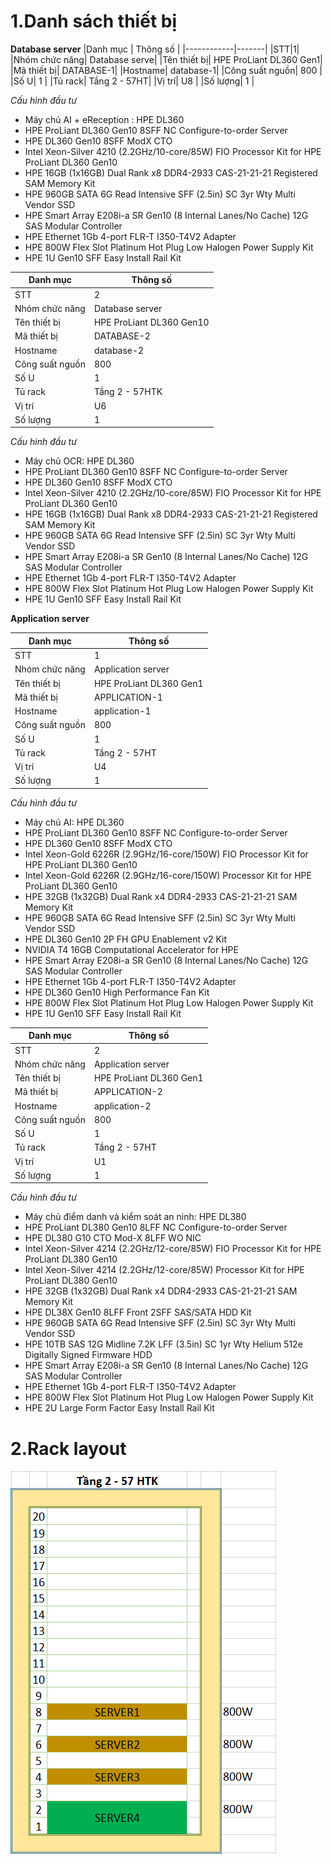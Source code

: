 # 1.Danh sách thiết bị 

**Database server**
|Danh mục | Thông số |
|------------|-------|
|STT|1|
|Nhóm chức năng|  Database serve|
|Tên thiết bị|  HPE ProLiant DL360 Gen1|
|Mã thiết bị|  DATABASE-1|
|Hostname| database-1|
|Công suất nguồn|  800 |
|Số U| 1 | 
|Tủ rack|  Tầng 2 - 57HT|
|Vị trí|  U8 |
|Số lượng| 1 |

*Cấu hình đầu tư*
- Máy chủ AI + eReception : HPE DL360 
- HPE ProLiant DL360 Gen10 8SFF NC Configure-to-order Server
- HPE DL360 Gen10 8SFF ModX CTO
- Intel Xeon-Silver 4210 (2.2GHz/10-core/85W) FIO Processor Kit for HPE ProLiant DL360 Gen10
- HPE 16GB (1x16GB) Dual Rank x8 DDR4-2933 CAS-21-21-21 Registered SAM Memory Kit
- HPE 960GB SATA 6G Read Intensive SFF (2.5in) SC 3yr Wty Multi Vendor SSD
- HPE Smart Array E208i-a SR Gen10 (8 Internal Lanes/No Cache) 12G SAS Modular Controller
- HPE Ethernet 1Gb 4-port FLR-T I350-T4V2 Adapter
- HPE 800W Flex Slot Platinum Hot Plug Low Halogen Power Supply Kit
- HPE 1U Gen10 SFF Easy Install Rail Kit

|Danh mục | Thông số |
|------------|-------|
|STT | 2|
|Nhóm chức năng | Database server|
|Tên thiết bị | HPE ProLiant DL360 Gen10|
|Mã thiết bị | DATABASE-2|
|Hostname |database-2|
|Công suất nguồn | 800|
|Số U | 1|
|Tủ rack | Tầng 2 - 57HTK|
|Vị trí | U6|
|Số lượng |1|

*Cấu hình đầu tư*
- Máy chủ OCR: HPE DL360
- HPE ProLiant DL360 Gen10 8SFF NC Configure-to-order Server
- HPE DL360 Gen10 8SFF ModX CTO
- Intel Xeon-Silver 4210 (2.2GHz/10-core/85W) FIO Processor Kit for HPE ProLiant DL360 Gen10
- HPE 16GB (1x16GB) Dual Rank x8 DDR4-2933 CAS-21-21-21 Registered SAM Memory Kit
- HPE 960GB SATA 6G Read Intensive SFF (2.5in) SC 3yr Wty Multi Vendor SSD
- HPE Smart Array E208i-a SR Gen10 (8 Internal Lanes/No Cache) 12G SAS Modular Controller
- HPE Ethernet 1Gb 4-port FLR-T I350-T4V2 Adapter
- HPE 800W Flex Slot Platinum Hot Plug Low Halogen Power Supply Kit
- HPE 1U Gen10 SFF Easy Install Rail Kit

**Application server**

|Danh mục | Thông số |
|------------|-------|
|STT|1|
|Nhóm chức năng|  Application server|
|Tên thiết bị|  HPE ProLiant DL360 Gen1|
|Mã thiết bị|  APPLICATION-1|
|Hostname| application-1|
|Công suất nguồn|  800 |
|Số U| 1 | 
|Tủ rack|  Tầng 2 - 57HT|
|Vị trí|  U4|
|Số lượng| 1 |

*Cấu hình đầu tư*
- Máy chủ AI: HPE DL360
- HPE ProLiant DL360 Gen10 8SFF NC Configure-to-order Server
- HPE DL360 Gen10 8SFF ModX CTO
- Intel Xeon-Gold 6226R (2.9GHz/16-core/150W) FIO Processor Kit for HPE ProLiant DL360 Gen10
- Intel Xeon-Gold 6226R (2.9GHz/16-core/150W) Processor Kit for HPE ProLiant DL360 Gen10
- HPE 32GB (1x32GB) Dual Rank x4 DDR4-2933 CAS-21-21-21 SAM Memory Kit
- HPE 960GB SATA 6G Read Intensive SFF (2.5in) SC 3yr Wty Multi Vendor SSD
- HPE DL360 Gen10 2P FH GPU Enablement v2 Kit
- NVIDIA T4 16GB Computational Accelerator for HPE
- HPE Smart Array E208i-a SR Gen10 (8 Internal Lanes/No Cache) 12G SAS Modular Controller
- HPE Ethernet 1Gb 4-port FLR-T I350-T4V2 Adapter
- HPE DL360 Gen10 High Performance Fan Kit
- HPE 800W Flex Slot Platinum Hot Plug Low Halogen Power Supply Kit
- HPE 1U Gen10 SFF Easy Install Rail Kit


|Danh mục | Thông số |
|------------|-------|
|STT|2|
|Nhóm chức năng|  Application server|
|Tên thiết bị|  HPE ProLiant DL360 Gen1|
|Mã thiết bị|  APPLICATION-2|
|Hostname| application-2|
|Công suất nguồn|  800 |
|Số U| 1 | 
|Tủ rack|  Tầng 2 - 57HT|
|Vị trí|  U1|
|Số lượng| 1 |

*Cấu hình đầu tư*
- Máy chủ điểm danh và kiểm soát an ninh: HPE DL380
- HPE ProLiant DL380 Gen10 8LFF NC Configure-to-order Server
- HPE DL380 G10 CTO Mod-X 8LFF WO NIC
- Intel Xeon-Silver 4214 (2.2GHz/12-core/85W) FIO Processor Kit for HPE ProLiant DL380 Gen10
- Intel Xeon-Silver 4214 (2.2GHz/12-core/85W) Processor Kit for HPE ProLiant DL380 Gen10
- HPE 32GB (1x32GB) Dual Rank x4 DDR4-2933 CAS-21-21-21 SAM Memory Kit
- HPE DL38X Gen10 8LFF Front 2SFF SAS/SATA HDD Kit
- HPE 960GB SATA 6G Read Intensive SFF (2.5in) SC 3yr Wty Multi Vendor SSD
- HPE 10TB SAS 12G Midline 7.2K LFF (3.5in) SC 1yr Wty Helium 512e Digitally Signed Firmware HDD
- HPE Smart Array E208i-a SR Gen10 (8 Internal Lanes/No Cache) 12G SAS Modular Controller
- HPE Ethernet 1Gb 4-port FLR-T I350-T4V2 Adapter
- HPE 800W Flex Slot Platinum Hot Plug Low Halogen Power Supply Kit
- HPE 2U Large Form Factor Easy Install Rail Kit


# 2.Rack layout

![alt text](imgs/1.png)